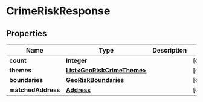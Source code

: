 
# CrimeRiskResponse

## Properties
Name | Type | Description | Notes
------------ | ------------- | ------------- | -------------
**count** | **Integer** |  |  [optional]
**themes** | [**List&lt;GeoRiskCrimeTheme&gt;**](GeoRiskCrimeTheme.md) |  |  [optional]
**boundaries** | [**GeoRiskBoundaries**](GeoRiskBoundaries.md) |  |  [optional]
**matchedAddress** | [**Address**](Address.md) |  |  [optional]



